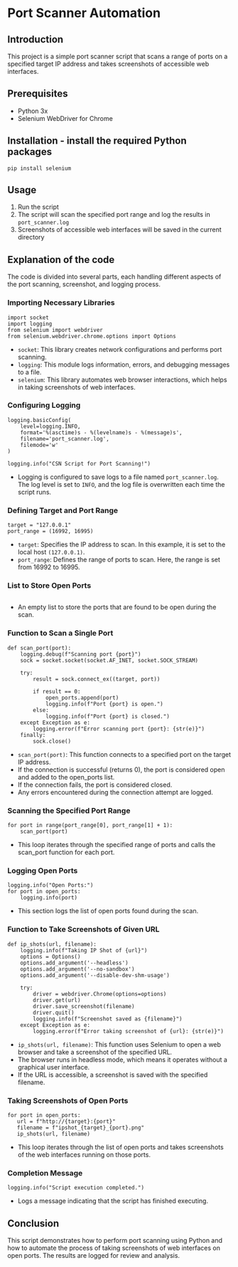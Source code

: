 # Port Scanner Automation

## Introduction
This project is a simple port scanner script that scans a range of ports on a specified target IP address and takes screenshots of accessible web interfaces.

## Prerequisites

- Python 3x
- Selenium WebDriver for Chrome

## Installation - install the required Python packages

```pip install selenium```

## Usage 
1. Run the script
2. The script will scan the specified port range and log the results in `port_scanner.log`
3. Screenshots of accessible web interfaces will be saved in the current directory

## Explanation of the code
The code is divided into several parts, each handling different aspects of the port scanning, screenshot, and logging process.

### Importing Necessary Libraries
```
import socket
import logging
from selenium import webdriver
from selenium.webdriver.chrome.options import Options
```
- `socket`: This library creates network configurations and performs port scanning.
- `logging`: This module logs information, errors, and debugging messages to a file.
- `selenium`: This library automates web browser interactions, which helps in taking screenshots of web interfaces.

### Configuring Logging
```
logging.basicConfig(
    level=logging.INFO,
    format='%(asctime)s - %(levelname)s - %(message)s',
    filename='port_scanner.log',
    filemode='w'
)

logging.info("CSN Script for Port Scanning!")

```
- Logging is configured to save logs to a file named `port_scanner.log`. The log level is set to `INFO`, and the log file is overwritten each time the script runs.

### Defining Target and Port Range
```
target = "127.0.0.1"
port_range = (16992, 16995)
```
- `target`: Specifies the IP address to scan. In this example, it is set to the local host `(127.0.0.1)`.
- `port_range`: Defines the range of ports to scan. Here, the range is set from 16992 to 16995.

### List to Store Open Ports
```open_ports = []
```
- An empty list to store the ports that are found to be open during the scan.

### Function to Scan a Single Port
```
def scan_port(port):
    logging.debug(f"Scanning port {port}")
    sock = socket.socket(socket.AF_INET, socket.SOCK_STREAM)
    
    try:
        result = sock.connect_ex((target, port))
        
        if result == 0:
            open_ports.append(port)
            logging.info(f"Port {port} is open.")
        else:
            logging.info(f"Port {port} is closed.")
    except Exception as e:
        logging.error(f"Error scanning port {port}: {str(e)}")
    finally:
        sock.close()
```
- `scan_port(port)`: This function connects to a specified port on the target IP address.
- If the connection is successful (returns 0), the port is considered open and added to the open_ports list.
- If the connection fails, the port is considered closed.
- Any errors encountered during the connection attempt are logged.

### Scanning the Specified Port Range
```
for port in range(port_range[0], port_range[1] + 1):
    scan_port(port)
```
- This loop iterates through the specified range of ports and calls the scan_port function for each port.

### Logging Open Ports
```
logging.info("Open Ports:")
for port in open_ports:
    logging.info(port)
```
- This section logs the list of open ports found during the scan.

### Function to Take Screenshots of Given URL
```
def ip_shots(url, filename):
    logging.info(f"Taking IP Shot of {url}")
    options = Options()
    options.add_argument('--headless')
    options.add_argument('--no-sandbox')
    options.add_argument('--disable-dev-shm-usage')
    
    try:
        driver = webdriver.Chrome(options=options)
        driver.get(url)
        driver.save_screenshot(filename)
        driver.quit()
        logging.info(f"Screenshot saved as {filename}")
    except Exception as e:
        logging.error(f"Error taking screenshot of {url}: {str(e)}")
```
- `ip_shots(url, filename)`: This function uses Selenium to open a web browser and take a screenshot of the specified URL.
- The browser runs in headless mode, which means it operates without a graphical user interface.
- If the URL is accessible, a screenshot is saved with the specified filename.

 ###  Taking Screenshots of Open Ports
 ```
for port in open_ports:
    url = f"http://{target}:{port}"
    filename = f"ipshot_{target}_{port}.png"
    ip_shots(url, filename)
```
- This loop iterates through the list of open ports and takes screenshots of the web interfaces running on those ports.

### Completion Message
```
logging.info("Script execution completed.")
```
- Logs a message indicating that the script has finished executing.

## Conclusion
This script demonstrates how to perform port scanning using Python and how to automate the process of taking screenshots of web interfaces on open ports. The results are logged for review and analysis.







